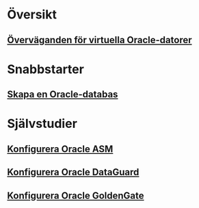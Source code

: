 # Översikt
## [Överväganden för virtuella Oracle-datorer](oracle-considerations.md)
# Snabbstarter
## [Skapa en Oracle-databas](oracle-database-quick-create.md)
# Självstudier
## [Konfigurera Oracle ASM](configure-oracle-asm.md)
## [Konfigurera Oracle DataGuard](configuring-oracle-dataguard.md)
## [Konfigurera Oracle GoldenGate](configure-oracle-golden-gate.md)
